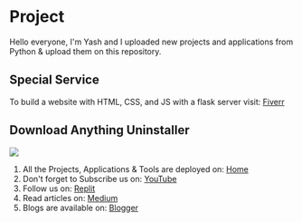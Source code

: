 # Project
Hello everyone, I'm Yash and I uploaded new projects and applications from Python & upload them on this repository.

## Special Service
To build a website with HTML, CSS, and JS with a flask server visit: [Fiverr](https://www.fiverr.com/yash12007/create-a-flask-server-using-python-html-css-and-javascript)

## Download Anything Uninstaller
<a href='https://github.com/Yash12007/Project/tree/main/applications'><img src="https://raw.githubusercontent.com/Yash12007/Max/main/Anything_Uninstaller.ico"></a>
1. All the Projects, Applications & Tools are deployed on: [Home](https://yash12007.github.io/)
2. Don't forget to Subscribe us on: [YouTube](https://www.youtube.com/@Yash12007)
3. Follow us on: [Replit](https://replit.com/@Yash12007/)
4. Read articles on: [Medium](https://www.medium.com/@Yash12007)
5. Blogs are available on: [Blogger](https://yash12007.github.com)

